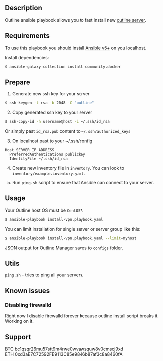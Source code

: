 ## Description

Outline ansible playbook allows you to fast install new [outline server](https://getoutline.org/en-GB/).

## Requirements
To use this playbook you should install [Ansible v5+](https://docs.ansible.com/ansible/latest/installation_guide/intro_installation.html) on you localhost.

Install dependencies:
```bash
$ ansible-galaxy collection install community.docker
```

## Prepare
1. Generate new ssh key for your server

```bash
$ ssh-keygen -t rsa -b 2048 -C "outline"
```

2. Copy generated ssh key to your server
```bash
$ ssh-copy-id -h username@host -i ~/.ssh/id_rsa
```

Or simply past `id_rsa.pub` content to `~/.ssh/authorized_keys`

3. On localhost past to your ~/.ssh/config
```
Host SERVER_IP_ADDRESS
  PreferredAuthentications publickey
  IdentityFile ~/.ssh/id_rsa
```

4. Create new inventory file in `inventory`. You can look to `inventory/example.inventory.yaml`.

5. Run `ping.sh` script to ensure that Ansible can connect to your server.

## Usage

Your Outline host OS must be `CentOS7`.

```bash
$ ansible-playbook install-vpn.playbook.yaml
```

You can limit installation for single server or server group like this:

```bash
$ ansible-playbook install-vpn.playbook.yaml --limit=myhost
```

JSON output for Outline Manager saves to `configs` folder.

## Utils

`ping.sh` - tries to ping all your servers.

## Known issues

### Disabling firewalld
Right now I disable firewalld forever because outline install script breaks it. Working on it.

## Support

BTC bc1qsqr26mu57stt9m4rwe0wvawsquw8v0cmscj9xd  
ETH 0xd3aE7C72592FE9113C85e9846b87af3c8a8460fA  

